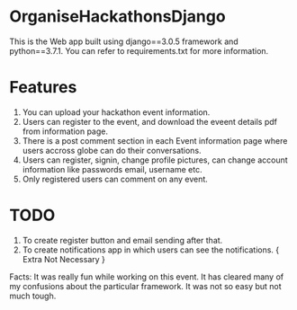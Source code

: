 # OrganiseHackathonsDjango

This is the Web app built using django==3.0.5 framework and python==3.7.1. You can refer to requirements.txt for more information.

# Features
1. You can upload your hackathon event information.
2. Users can register to the event, and download the eveent details pdf from information page.
3. There is a post comment section in each Event information page where users accross globe can do their conversations.
4. Users can register, signin, change profile pictures, can change account information like passwords email, username etc.
5. Only registered users can comment on any event.

# TODO
1. To create register button and email sending after that.
2. To create notifications app in which users can see the notifications. { Extra Not Necessary }


Facts: It was really fun while working on this event. It has cleared many of my confusions about the particular framework. It was not so easy but not much tough.
